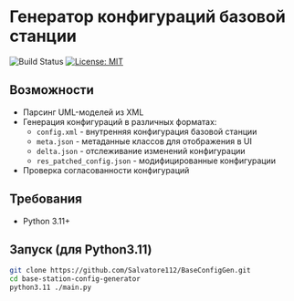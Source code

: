# Генератор конфигураций базовой станции

![Build Status](https://github.com/Salvatore112/BaseConfigGen/actions/workflows/ci.yml/badge.svg)
[![License: MIT](https://img.shields.io/badge/License-MIT-yellow.svg)](https://opensource.org/licenses/MIT)

## Возможности

- Парсинг UML-моделей из XML
- Генерация конфигураций в различных форматах:
  - `config.xml` - внутренняя конфигурация базовой станции
  - `meta.json` - метаданные классов для отображения в UI
  - `delta.json` - отслеживание изменений конфигурации
  - `res_patched_config.json` - модифицированные конфигурации
- Проверка согласованности конфигураций

## Требования

- Python 3.11+

## Запуск (для Python3.11)

```bash
git clone https://github.com/Salvatore112/BaseConfigGen.git
cd base-station-config-generator
python3.11 ./main.py
